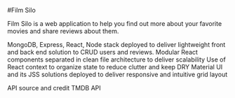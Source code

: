 #Film Silo


Film Silo is a web application to help you find out more about your favorite movies and share reviews about them.

MongoDB, Express, React, Node stack deployed to deliver lightweight front and back end solution to CRUD users and reviews.
Modular React components separated in clean file architecture to deliver scalability
Use of React context to organize state to reduce clutter and keep DRY
Material UI and its JSS solutions deployed to deliver responsive and intuitive grid layout


API source and credit TMDB API
